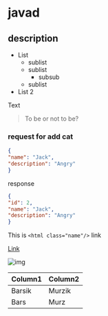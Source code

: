# javad

## description

* List
    * sublist
    * sublist
        * subsub
    * sublist
* List 2

Text
> To be or not to be?
>

### request for add cat

```json
{
"name": "Jack",
"description": "Angry"
}
```

response 
```json
{
"id": 2,
"name": "Jack",
"description": "Angry"
}
```

This is `<html class="name"/>` link

[Link](https://workflowy.com/)

![img](https://img2.goodfon.ru/original/3200x1200/2/c7/kot-koshka-morda-golubye-glaza-4518.jpg)

| Column1 | Column2 |
| -------- | -------- |
| Barsik | Murzik |
| Bars | Murz |
